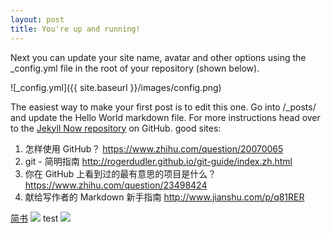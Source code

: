 ```yaml
---
layout: post
title: You're up and running!
---
```


Next you can update your site name, avatar and other options using the _config.yml file in the root of your repository (shown below).

![_config.yml]({{ site.baseurl }}/images/config.png)

The easiest way to make your first post is to edit this one. Go into /_posts/ and update the Hello World markdown file. For more instructions head over to the [Jekyll Now repository](https://github.com/barryclark/jekyll-now) on GitHub.
good sites:
1. 怎样使用 GitHub？  https://www.zhihu.com/question/20070065
2. git - 简明指南    http://rogerdudler.github.io/git-guide/index.zh.html
3. 你在 GitHub 上看到过的最有意思的项目是什么？  https://www.zhihu.com/question/23498424
4. 献给写作者的 Markdown 新手指南     http://www.jianshu.com/p/q81RER

[简书](http://www.jianshu.com)
![](http://ww4.sinaimg.cn/bmiddle/aa397b7fjw1dzplsgpdw5j.jpg)
test
![](//music.163.com/outchain/player?type=0&id=564666342&auto=1&height=430)
